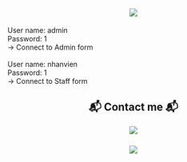 <h1 align="center">
    <img src="https://readme-typing-svg.herokuapp.com/?font=Righteous&size=35&center=true&vCenter=true&width=500&height=70&duration=4000&lines=PHONE+STORE+ACCOUNT;" />
</h1>
User name: admin
<br/>
Password: 1
<br/>
-> Connect to Admin form
<br/>
<br/>
User name: nhanvien
<br/>
Password: 1
<br/>
-> Connect to Staff form
<br/>
<h2 align="center">📬 Contact me 📬</h2>
<div align="center">
    <a href="https://www.facebook.com/an.hoang100204/" target="_blank">
<img src="https://img.shields.io/badge/Thanh An-0077B5?style=for-the-badge&logo=facebook&logoColor=white" target="_blank" />
</a>
<h3 align="center">
    <img src="https://readme-typing-svg.herokuapp.com/?font=Righteous&size=25&center=true&vCenter=true&width=500&height=70&duration=4000&lines=Thanks+for+visiting!+✌️;+Shoot+me+a+message+on+Facebook!;I'm+always+down+to+collab+:)">
</h3>
